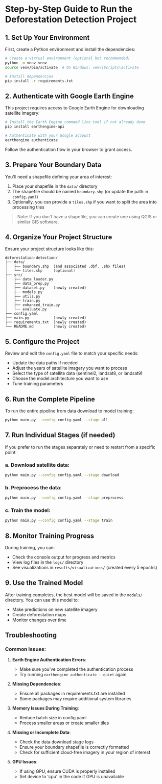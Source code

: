 # Step-by-Step Guide to Run the Deforestation Detection Project

## 1. Set Up Your Environment

First, create a Python environment and install the dependencies:

```bash
# Create a virtual environment (optional but recommended)
python -m venv venv
source venv/bin/activate  # On Windows: venv\Scripts\activate

# Install dependencies
pip install -r requirements.txt
```

## 2. Authenticate with Google Earth Engine

This project requires access to Google Earth Engine for downloading satellite imagery:

```bash
# Install the Earth Engine command line tool if not already done
pip install earthengine-api

# Authenticate with your Google account
earthengine authenticate
```

Follow the authentication flow in your browser to grant access.

## 3. Prepare Your Boundary Data

You'll need a shapefile defining your area of interest:

1. Place your shapefile in the `data/` directory
2. The shapefile should be named `boundary.shp` (or update the path in `config.yaml`)
3. Optionally, you can provide a `tiles.shp` if you want to split the area into processing tiles

> Note: If you don't have a shapefile, you can create one using QGIS or similar GIS software.

## 4. Organize Your Project Structure

Ensure your project structure looks like this:

```
deforestation-detection/
├── data/
│   ├── boundary.shp  (and associated .dbf, .shx files)
│   └── tiles.shp     (optional)
├── src/
│   ├── data_loader.py
│   ├── data_prep.py
│   ├── dataset.py    (newly created)
│   ├── models.py
│   ├── utils.py
│   ├── train.py
│   ├── enhanced_train.py
│   └── evaluate.py
├── config.yaml
├── main.py           (newly created)
├── requirements.txt  (newly created)
└── README.md         (newly created)
```

## 5. Configure the Project

Review and edit the `config.yaml` file to match your specific needs:

- Update the data paths if needed
- Adjust the years of satellite imagery you want to process
- Select the type of satellite data (sentinel2, landsat8, or landsat9)
- Choose the model architecture you want to use
- Tune training parameters

## 6. Run the Complete Pipeline

To run the entire pipeline from data download to model training:

```bash
python main.py --config config.yaml --stage all
```

## 7. Run Individual Stages (if needed)

If you prefer to run the stages separately or need to restart from a specific point:

### a. Download satellite data:
```bash
python main.py --config config.yaml --stage download
```

### b. Preprocess the data:
```bash
python main.py --config config.yaml --stage preprocess
```

### c. Train the model:
```bash
python main.py --config config.yaml --stage train
```

## 8. Monitor Training Progress

During training, you can:
- Check the console output for progress and metrics
- View log files in the `logs/` directory
- See visualizations in `results/visualizations/` (created every 5 epochs)

## 9. Use the Trained Model

After training completes, the best model will be saved in the `models/` directory. You can use this model to:
- Make predictions on new satellite imagery
- Create deforestation maps
- Monitor changes over time

## Troubleshooting

### Common Issues:

1. **Earth Engine Authentication Errors**:
   - Make sure you've completed the authentication process
   - Try running `earthengine authenticate --quiet` again

2. **Missing Dependencies**:
   - Ensure all packages in requirements.txt are installed
   - Some packages may require additional system libraries

3. **Memory Issues During Training**:
   - Reduce batch size in config.yaml
   - Process smaller areas or create smaller tiles

4. **Missing or Incomplete Data**:
   - Check the data download stage logs
   - Ensure your boundary shapefile is correctly formatted
   - Check for sufficient cloud-free imagery in your region of interest

5. **GPU Issues**:
   - If using GPU, ensure CUDA is properly installed
   - Set device to 'cpu' in the code if GPU is unavailable
